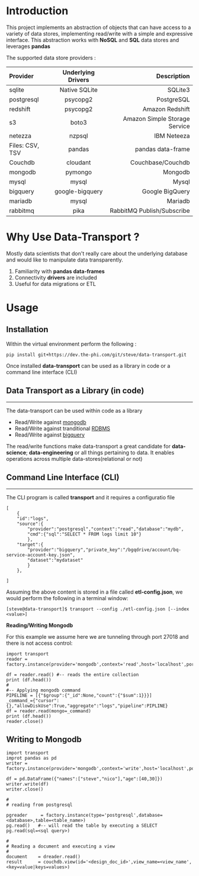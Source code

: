 # Introduction

This project implements an abstraction of objects that can have access to a variety of data stores, implementing read/write with a simple and expressive interface. This abstraction works with **NoSQL** and **SQL** data stores and leverages **pandas**

The supported data store providers :

| Provider | Underlying Drivers | Description |
| :---- | :----: | ----: |
| sqlite| Native SQLite|SQLite3|
| postgresql| psycopg2 | PostgreSQL
| redshift| psycopg2 | Amazon Redshift
| s3| boto3 | Amazon Simple Storage Service
| netezza| nzpsql | IBM Neteeza
| Files: CSV, TSV| pandas| pandas data-frame
| Couchdb| cloudant | Couchbase/Couchdb
| mongodb| pymongo | Mongodb
| mysql| mysql| Mysql
| bigquery| google-bigquery| Google BigQuery
| mariadb| mysql| Mariadb
| rabbitmq|pika| RabbitMQ Publish/Subscribe

# Why Use Data-Transport ?

Mostly data scientists that don't really care about the underlying database and would like to manipulate data transparently.

1. Familiarity with **pandas data-frames**
2. Connectivity **drivers** are included
3. Useful for data migrations or ETL

# Usage

## Installation

Within the virtual environment perform the following :

    pip install git+https://dev.the-phi.com/git/steve/data-transport.git

Once installed **data-transport** can be used as a library in code or a command line interface (CLI)

## Data Transport as a Library (in code)
---

The data-transport can be used within code as a library 
* Read/Write against [mongodb](https://github.com/lnyemba/data-transport/wiki/mongodb)
* Read/Write against tranditional [RDBMS](https://github.com/lnyemba/data-transport/wiki/rdbms)
* Read/Write against [bigquery](https://github.com/lnyemba/data-transport/wiki/bigquery)

The read/write functions make data-transport a great candidate for **data-science**; **data-engineering** or all things pertaining to data. It enables operations across multiple data-stores(relational or not)

## Command Line Interface (CLI)
---
The CLI program is called **transport** and it requires a configuratio file

```
[
    {
    "id":"logs",
    "source":{
        "provider":"postgresql","context":"read","database":"mydb",
        "cmd":{"sql":"SELECT * FROM logs limit 10"}
        },
    "target":{
        "provider":"bigquery","private_key":"/bgqdrive/account/bq-service-account-key.json",
        "dataset":"mydataset"
        }    
    },
    
]
```

Assuming the above content is stored in a file called **etl-config.json**, we would perform the following in a terminal window:

```
[steve@data-transport]$ transport --config ./etl-config.json [--index <value>]
```

**Reading/Writing Mongodb**

For this example we assume here we are tunneling through port 27018 and there is not access control:

```
import transport
reader = factory.instance(provider='mongodb',context='read',host='localhost',port='27018',db='example',doc='logs')

df = reader.read() #-- reads the entire collection
print (df.head())
#
#-- Applying mongodb command
PIPELINE = [{"$group":{"_id":None,"count":{"$sum":1}}}]
_command_={"cursor":{},"allowDiskUse":True,"aggregate":"logs","pipeline":PIPLINE}
df = reader.read(mongo=_command)
print (df.head())
reader.close()
```
**Writing to Mongodb**
---
```
import transport
improt pandas as pd
writer = factory.instance(provider='mongodb',context='write',host='localhost',port='27018',db='example',doc='logs')

df = pd.DataFrame({"names":["steve","nico"],"age":[40,30]})
writer.write(df)
writer.close()
```



    #
    # reading from postgresql
    
    pgreader     = factory.instance(type='postgresql',database=<database>,table=<table_name>)
    pg.read()   #-- will read the table by executing a SELECT
    pg.read(sql=<sql query>)
    
    #
    # Reading a document and executing a view
    #
    document    = dreader.read()    
    result      = couchdb.view(id='<design_doc_id>',view_name=<view_name',<key=value|keys=values>)
    
